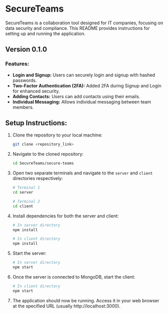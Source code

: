 # SecureTeams

SecureTeams is a collaboration tool designed for IT companies, focusing on data security and compliance. This README provides instructions for setting up and running the application.

## Version 0.1.0

### Features:
- **Login and Signup:** Users can securely login and signup with hashed passwords.
- **Two-Factor Authentication (2FA):** Added 2FA during Signup and Login for enhanced security.
- **Adding Contacts:** Users can add contacts using their emails.
- **Individual Messaging:** Allows individual messaging between team members.

## Setup Instructions:

1. Clone the repository to your local machine:
    ```bash
    git clone <repository_link>
    ```

2. Navigate to the cloned repository:
    ```bash
    cd SecureTeams/secure-teams
    ```

3. Open two separate terminals and navigate to the `server` and `client` directories respectively:
    ```bash
    # Terminal 1
    cd server

    # Terminal 2
    cd client
    ```

4. Install dependencies for both the server and client:
    ```bash
    # In server directory
    npm install

    # In client directory
    npm install
    ```

5. Start the server:
    ```bash
    # In server directory
    npm start
    ```

6. Once the server is connected to MongoDB, start the client:
    ```bash
    # In client directory
    npm start
    ```

7. The application should now be running. Access it in your web browser at the specified URL (usually http://localhost:3000).
